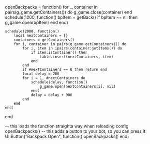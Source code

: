 openBackpacks = function()
   for _, container in pairs(g_game.getContainers()) do
        g_game.close(container)
   end
    schedule(1000, function()
        bpItem = getBack()
        if bpItem ~= nil then g_game.open(bpItem) end
    end)

    schedule(2000, function()
        local nextContainers = {}
        containers = getContainers()
        for i, container in pairs(g_game.getContainers()) do
            for i, item in ipairs(container:getItems()) do
                if item:isContainer() then
                    table.insert(nextContainers, item)
                end
            end
            if #nextContainers == 0 then return end
            local delay = 200
            for i = 1, #nextContainers do
                schedule(delay, function()
                    g_game.open(nextContainers[i], nil)
                end)
                delay = delay + 900
            end
        end
    end)
end

-- this loads the function straighta way when reloading config
openBackpacks()
-- this adds a button to your bot, so you can press it
UI.Button("Backpack Open", function()
    openBackpacks()
end)

